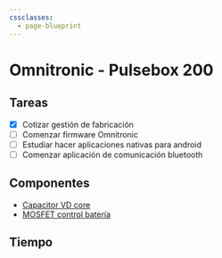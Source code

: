 ```yaml
---
cssclasses:
  - page-blueprint
---
```

# Omnitronic - Pulsebox 200

## Tareas
 - [x] Cotizar gestión de fabricación
 - [ ] Comenzar firmware Omnitronic
 - [ ] Estudiar hacer aplicaciones nativas para android
 - [ ] Comenzar aplicación de comunicación bluetooth

## Componentes
 - [Capacitor VD core](https://www.digikey.com/en/products/detail/murata-electronics/GRM319R61E106KA12D/2334921)
 - [MOSFET control batería](https://www.digikey.com/en/products/detail/vishay-siliconix/SI6423DQ-T1-GE3/1995533)

## Tiempo
